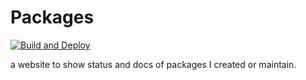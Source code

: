 # Packages

[![Build and Deploy](https://github.com/Roger-luo/packages/actions/workflows/DepolyPage.yml/badge.svg)](https://github.com/Roger-luo/packages/actions/workflows/DepolyPage.yml)

a website to show status and docs of packages I created or maintain.
